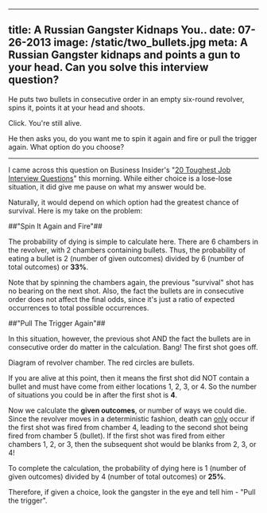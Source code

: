 ----
title: A Russian Gangster Kidnaps You..
date: 07-26-2013
image: /static/two_bullets.jpg
meta: A Russian Gangster kidnaps and points a gun to your head. Can you solve this interview question?
----

He puts two bullets in consecutive order in an empty six-round revolver, spins it, points it at your head and shoots.

Click. You're still alive.

He then asks you, do you want me to spin it again and fire or pull the trigger again. What option do you choose?

<hr class="break">

I came across this question on Business Insider's "[20 Toughest Job Interview Questions][1]" this morning. While either choice is a lose-lose situation, it did give me pause on what my answer would be.

Naturally, it would depend on which option had the greatest chance of survival. Here is my take on the problem:

##"Spin It Again and Fire"##

The probability of dying is simple to calculate here. There are 6 chambers in the revolver, with 2 chambers containing bullets. Thus, the probability of eating a bullet is 2 (number of given outcomes) divided by 6 (number of total outcomes) or **33%**.

Note that by spinning the chambers again, the previous "survival" shot has no bearing on the next shot. Also, the fact the bullets are in consecutive order does not affect the final odds, since it's just a ratio of expected occurrences to total possible occurrences.

##"Pull The Trigger Again"##

In this situation, however, the previous shot AND the fact the bullets are in consecutive order do matter in the calculation. Bang! The first shot goes off.

<amp-img class="pure-img center" src="/static/two_bullets.jpg"
   alt="picture of two bullets in consecutive order in six-round revolver"
   width=300
   height=282></amp-img>
<div class="separator">Diagram of revolver chamber. The red circles are bullets.</div>

If you are alive at this point, then it means the first shot did NOT contain a bullet and must have come from either locations 1, 2, 3, or 4. So the number of situations you could be in after the first shot is **4**.

Now we calculate the **given outcomes**, or number of ways we could die. Since the revolver moves in a deterministic fashion, death can <u>only</u> occur if the first shot was fired from chamber 4, leading to the second shot being fired from chamber 5 (bullet). If the first shot was fired from either chambers 1, 2, or 3, then the subsequent shot would be blanks from 2, 3, or 4!

To complete the calculation, the probability of dying here is 1 (number of given outcomes) divided by 4 (number of total outcomes) or **25%**.

Therefore, if given a choice, look the gangster in the eye and tell him - "Pull the trigger".

[1]: http://www.businessinsider.com/toughest-job-interview-questions-2013-7
